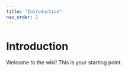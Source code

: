 ```yaml
---
title: "Introduction"
nav_order: 1
---
```


# Introduction

Welcome to the wiki! This is your starting point.
